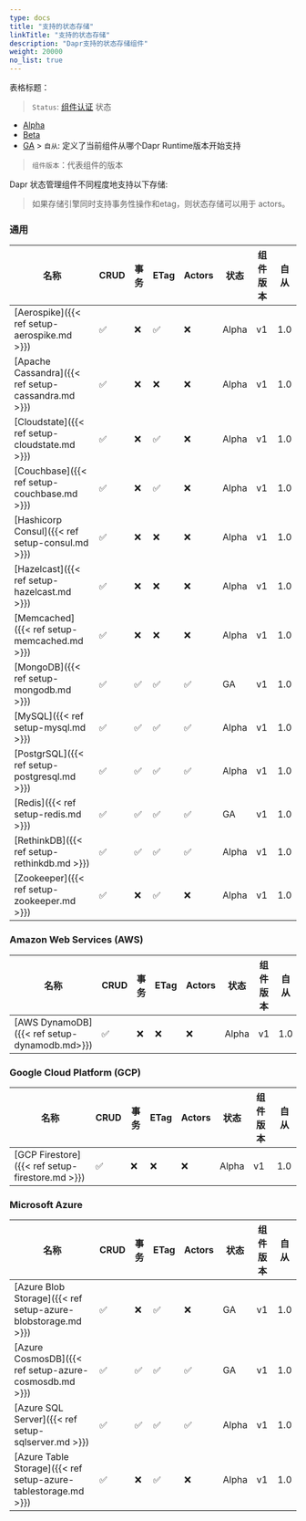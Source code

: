 ```yaml
---
type: docs
title: "支持的状态存储"
linkTitle: "支持的状态存储"
description: "Dapr支持的状态存储组件"
weight: 20000
no_list: true
---
```


表格标题：

> `Status`: [组件认证]({{X39X}}) 状态
  - [Alpha]({{X28X}})
  - [Beta]({{X30X}})
  - [GA]({{X32X}}) > `自从`: 定义了当前组件从哪个Dapr Runtime版本开始支持

> `组件版本`：代表组件的版本


Dapr 状态管理组件不同程度地支持以下存储:

> 如果存储引擎同时支持事务性操作和etag，则状态存储可以用于 actors。

### 通用

| 名称                                                 | CRUD | 事务 | ETag | Actors | 状态    | 组件版本 | 自从  |
| -------------------------------------------------- | ---- | -- | ---- | ------ | ----- | ---- | --- |
| [Aerospike]({{< ref setup-aerospike.md >}})        | ✅    | ❌  | ✅    | ❌      | Alpha | v1   | 1.0 |
| [Apache Cassandra]({{< ref setup-cassandra.md >}}) | ✅    | ❌  | ❌    | ❌      | Alpha | v1   | 1.0 |
| [Cloudstate]({{< ref setup-cloudstate.md >}})      | ✅    | ❌  | ✅    | ❌      | Alpha | v1   | 1.0 |
| [Couchbase]({{< ref setup-couchbase.md >}})        | ✅    | ❌  | ✅    | ❌      | Alpha | v1   | 1.0 |
| [Hashicorp Consul]({{< ref setup-consul.md >}})    | ✅    | ❌  | ❌    | ❌      | Alpha | v1   | 1.0 |
| [Hazelcast]({{< ref setup-hazelcast.md >}})        | ✅    | ❌  | ❌    | ❌      | Alpha | v1   | 1.0 |
| [Memcached]({{< ref setup-memcached.md >}})        | ✅    | ❌  | ❌    | ❌      | Alpha | v1   | 1.0 |
| [MongoDB]({{< ref setup-mongodb.md >}})            | ✅    | ✅  | ✅    | ✅      | GA    | v1   | 1.0 |
| [MySQL]({{< ref setup-mysql.md >}})                | ✅    | ✅  | ✅    | ✅      | Alpha | v1   | 1.0 |
| [PostgrSQL]({{< ref setup-postgresql.md >}})       | ✅    | ✅  | ✅    | ✅      | Alpha | v1   | 1.0 |
| [Redis]({{< ref setup-redis.md >}})                | ✅    | ✅  | ✅    | ✅      | GA    | v1   | 1.0 |
| [RethinkDB]({{< ref setup-rethinkdb.md >}})        | ✅    | ✅  | ✅    | ✅      | Alpha | v1   | 1.0 |
| [Zookeeper]({{< ref setup-zookeeper.md >}})        | ✅    | ❌  | ✅    | ❌      | Alpha | v1   | 1.0 |


### Amazon Web Services (AWS)
| 名称                                           | CRUD | 事务 | ETag | Actors | 状态    | 组件版本 | 自从  |
| -------------------------------------------- | ---- | -- | ---- | ------ | ----- | ---- | --- |
| [AWS DynamoDB]({{< ref setup-dynamodb.md>}}) | ✅    | ❌  | ❌    | ❌      | Alpha | v1   | 1.0 |

### Google Cloud Platform (GCP)
| 名称                                              | CRUD | 事务 | ETag | Actors | 状态    | 组件版本 | 自从  |
| ----------------------------------------------- | ---- | -- | ---- | ------ | ----- | ---- | --- |
| [GCP Firestore]({{< ref setup-firestore.md >}}) | ✅    | ❌  | ❌    | ❌      | Alpha | v1   | 1.0 |

### Microsoft Azure

| 名称                                                             | CRUD | 事务 | ETag | Actors | 状态    | 组件版本 | 自从  |
| -------------------------------------------------------------- | ---- | -- | ---- | ------ | ----- | ---- | --- |
| [Azure Blob Storage]({{< ref setup-azure-blobstorage.md >}})   | ✅    | ❌  | ✅    | ❌      | GA    | v1   | 1.0 |
| [Azure CosmosDB]({{< ref setup-azure-cosmosdb.md >}})          | ✅    | ✅  | ✅    | ✅      | GA    | v1   | 1.0 |
| [Azure SQL Server]({{< ref setup-sqlserver.md >}})             | ✅    | ✅  | ✅    | ✅      | Alpha | v1   | 1.0 |
| [Azure Table Storage]({{< ref setup-azure-tablestorage.md >}}) | ✅    | ❌  | ✅    | ❌      | Alpha | v1   | 1.0 |
